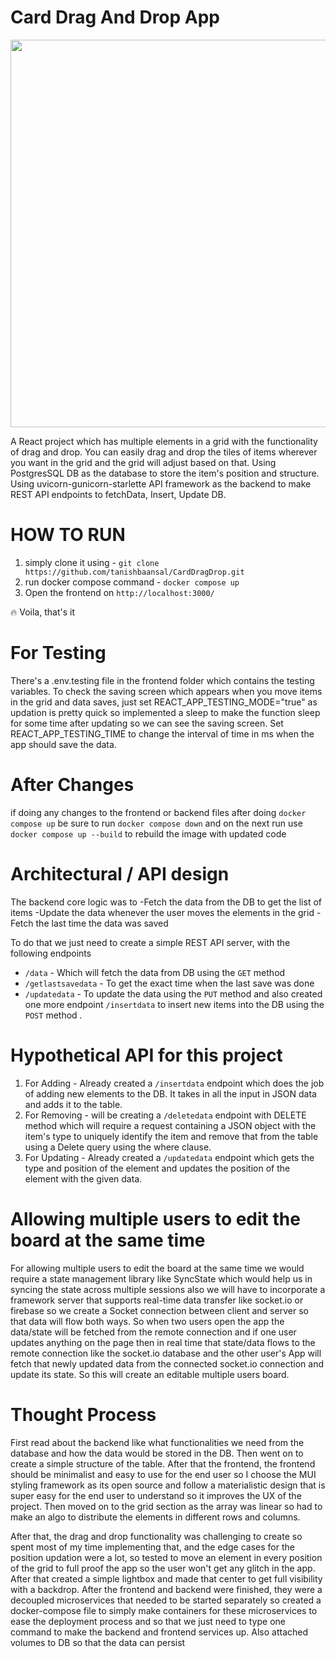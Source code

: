 # Card Drag And Drop App

<p align="center">
  <img width="600" height="620" src="https://i.imgur.com/m8q5u2M.gif">
</p>
A React project which has multiple elements in a grid with the functionality of drag and drop. You can easily drag and drop the tiles of items wherever you want in the grid and the grid will adjust based on that. Using PostgresSQL DB as the database to store the item's position and structure. Using uvicorn-gunicorn-starlette API framework as the backend to make REST API endpoints to fetchData, Insert, Update DB.

# HOW TO RUN

1. simply clone it using - `git clone https://github.com/tanishbaansal/CardDragDrop.git`
2. run docker compose command - `docker compose up`
3. Open the frontend on `http://localhost:3000/`

:fire: Voila, that's it

# For Testing

There's a .env.testing file in the frontend folder which contains the testing variables.
To check the saving screen which appears when you move items in the grid and data saves, just set REACT_APP_TESTING_MODE="true" as updation is pretty quick so implemented a sleep to make the function sleep for some time after updating so we can see the saving screen.
Set REACT_APP_TESTING_TIME to change the interval of time in ms when the app should save the data.

# After Changes

if doing any changes to the frontend or backend files after doing `docker compose up` be sure to run `docker compose down` and on the next run use `docker compose up --build` to rebuild the image with updated code

# Architectural / API design

The backend core logic was to 
-Fetch the data from the DB to get the list of items 
-Update the data whenever the user moves the elements in the grid
-Fetch the last time the data was saved

To do that we just need to create a simple REST API server, with the following endpoints 
- `/data` - Which will fetch the data from DB  using the `GET` method
- `/getlastsavedata` - To get the exact time when the last save was done
- `/updatedata` - To update the data using the `PUT` method
and also created one more endpoint `/insertdata` to insert new items into the DB using the `POST` method .

# Hypothetical API for this project 

1. For Adding - Already created a `/insertdata` endpoint which does the job of adding new elements to the DB. It takes in all the input in JSON data and adds it to the table.
2. For Removing - will be creating a `/deletedata` endpoint with DELETE method which will require a request containing a JSON object with the item's type to uniquely identify the item and remove that from the table using a Delete query using the where clause.
3. For Updating - Already created a `/updatedata` endpoint which gets the type and position of the element and updates the position of the element with the given data.

# Allowing multiple users to edit the board at the same time

For allowing multiple users to edit the board at the same time we would require a state management library like SyncState which would help us in syncing the state across multiple sessions also we will have to incorporate a framework server that supports real-time data transfer like socket.io or firebase so we create a Socket connection between client and server so that data will flow both ways. So when two users open the app the data/state will be fetched from the remote connection and if one user updates anything on the page then in real time that state/data flows to the remote connection like the socket.io database and the other user's App will fetch that newly updated data from the connected socket.io connection and update its state. So this will create an editable multiple users board.

# Thought Process

First read about the backend like what functionalities we need from the database and how the data would be stored in the DB. Then went on to create a simple structure of the table. After that the frontend, the frontend should be minimalist and easy to use for the end user so I choose the MUI styling framework as its open source and follow a materialistic design that is super easy for the end user to understand so it improves the UX of the project. Then moved on to the grid section as the array was linear so had to make an algo to distribute the elements in different rows and columns. 

After that, the drag and drop functionality was challenging to create so spent most of my time implementing that, and the edge cases for the position updation were a lot, so tested to move an element in every position of the grid to full proof the app so the user won't get any glitch in the app. After that created a simple lightbox and made that center to get full visibility with a backdrop. After the frontend and backend were finished, they were a decoupled microservices that needed to be started separately so created a docker-compose file to simply make containers for these microservices to ease the deployment process and so that we just need to type one command to make the backend and frontend services up. Also attached volumes to DB so that the data can persist
